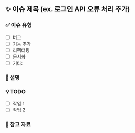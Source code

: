 ## ✨ 이슈 제목 (ex. 로그인 API 오류 처리 추가)

### ✅ 이슈 유형

- [ ] 버그
- [ ] 기능 추가
- [ ] 리팩터링
- [ ] 문서화
- [ ] 기타:

### 📄 설명

<!-- 이슈에 대한 간단한 설명과 맥락을 작성해주세요. -->

### 💡 TODO

- [ ] 작업 1
- [ ] 작업 2

### 📎 참고 자료

<!-- 관련 커밋, 링크, 문서 등 -->
